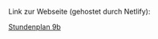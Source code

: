 <p>Link zur Webseite (gehostet durch Netlify):</p>
<a href="https://niklas-stundenplaene.netlify.app" target="_blank"> Stundenplan 9b </a>
